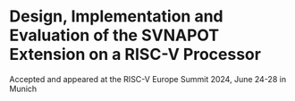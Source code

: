 # Design, Implementation and Evaluation of the SVNAPOT Extension on a RISC-V Processor

Accepted and appeared at the RISC-V Europe Summit 2024, June 24-28 in Munich
